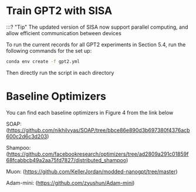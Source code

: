 # Train GPT2 with SISA
:::? "Tip" 
The updated version of SISA now support parallel computing, and allow efficient communication between devices

To run the current records for all GPT2 experiments in Section 5.4, run the following commands for the set up:

```bash
conda env create -f gpt2.yml
```
Then directly run the script in each directory

# Baseline Optimizers
You can find each baseline optimizers in Figure 4 from the link below

SOAP: (https://github.com/nikhilvyas/SOAP/tree/bbce86e890d3b697380f4376acb600c2d6c3d203)

Shampoo: (https://github.com/facebookresearch/optimizers/tree/ad2809a291c01859f68fcabbcb49a2aa75fd7827/distributed_shampoo)

Muon: (https://github.com/KellerJordan/modded-nanogpt/tree/master)

Adam-mini: (https://github.com/zyushun/Adam-mini)

